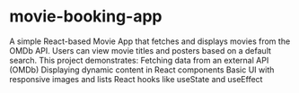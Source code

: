 # movie-booking-app
A simple React-based Movie App that fetches and displays movies from the OMDb API. Users can view movie titles and posters based on a default search. This project demonstrates:  Fetching data from an external API (OMDb)  Displaying dynamic content in React components  Basic UI with responsive images and lists  React hooks like useState and useEffect
